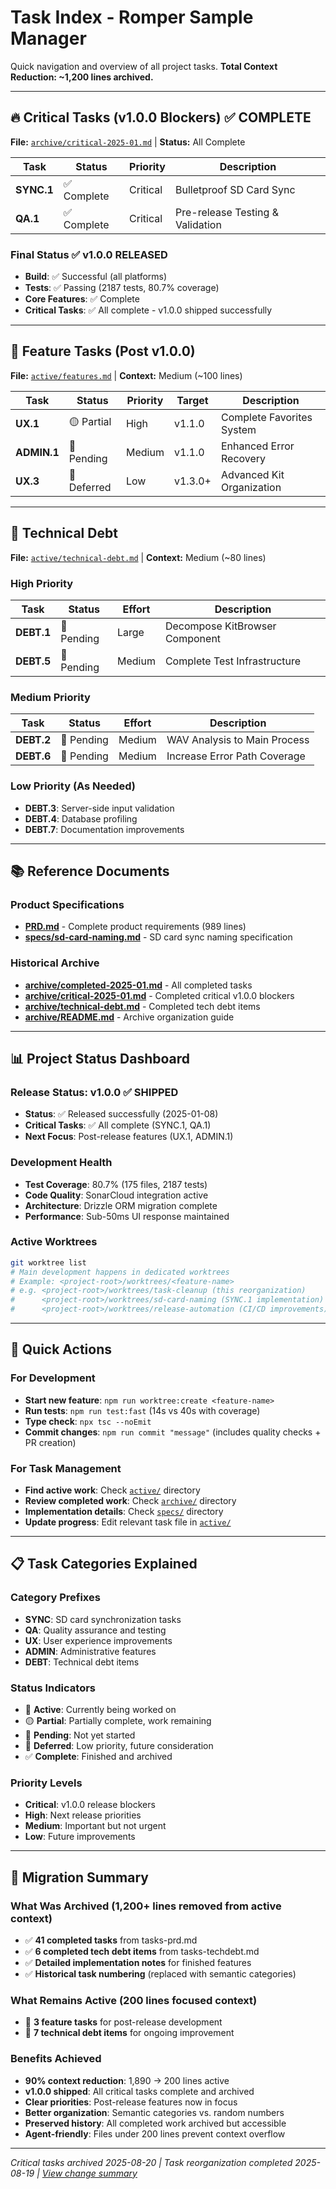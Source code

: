 <!-- 
title: Task Index - Romper Sample Manager
updated: 2025-08-20
context_optimization: Focus on active tasks, archive completed work
-->

# Task Index - Romper Sample Manager

Quick navigation and overview of all project tasks. **Total Context Reduction: ~1,200 lines archived.**

---

## 🔥 Critical Tasks (v1.0.0 Blockers) ✅ COMPLETE

**File:** [`archive/critical-2025-01.md`](archive/critical-2025-01.md) | **Status:** All Complete

| Task | Status | Priority | Description |
|------|--------|----------|-------------|
| **SYNC.1** | ✅ Complete | Critical | Bulletproof SD Card Sync |
| **QA.1** | ✅ Complete | Critical | Pre-release Testing & Validation |

### Final Status ✅ v1.0.0 RELEASED
- **Build**: ✅ Successful (all platforms)
- **Tests**: ✅ Passing (2187 tests, 80.7% coverage)
- **Core Features**: ✅ Complete
- **Critical Tasks**: ✅ All complete - v1.0.0 shipped successfully

---

## 🚀 Feature Tasks (Post v1.0.0)

**File:** [`active/features.md`](active/features.md) | **Context:** Medium (~100 lines)

| Task | Status | Priority | Target | Description |
|------|--------|----------|--------|-------------|
| **UX.1** | 🟡 Partial | High | v1.1.0 | Complete Favorites System |
| **ADMIN.1** | 🔴 Pending | Medium | v1.1.0 | Enhanced Error Recovery |
| **UX.3** | 🔵 Deferred | Low | v1.3.0+ | Advanced Kit Organization |

---

## 🔧 Technical Debt

**File:** [`active/technical-debt.md`](active/technical-debt.md) | **Context:** Medium (~80 lines)

### High Priority
| Task | Status | Effort | Description |
|------|--------|--------|-------------|
| **DEBT.1** | 🔴 Pending | Large | Decompose KitBrowser Component |
| **DEBT.5** | 🔴 Pending | Medium | Complete Test Infrastructure |

### Medium Priority
| Task | Status | Effort | Description |
|------|--------|--------|-------------|
| **DEBT.2** | 🔴 Pending | Medium | WAV Analysis to Main Process |
| **DEBT.6** | 🔴 Pending | Medium | Increase Error Path Coverage |

### Low Priority (As Needed)
- **DEBT.3**: Server-side input validation
- **DEBT.4**: Database profiling
- **DEBT.7**: Documentation improvements

---

## 📚 Reference Documents

### Product Specifications
- **[PRD.md](PRD.md)** - Complete product requirements (989 lines)
- **[specs/sd-card-naming.md](specs/sd-card-naming.md)** - SD card sync naming specification

### Historical Archive
- **[archive/completed-2025-01.md](archive/completed-2025-01.md)** - All completed tasks
- **[archive/critical-2025-01.md](archive/critical-2025-01.md)** - Completed critical v1.0.0 blockers
- **[archive/technical-debt.md](archive/technical-debt.md)** - Completed tech debt items
- **[archive/README.md](archive/README.md)** - Archive organization guide

---

## 📊 Project Status Dashboard

### Release Status: v1.0.0 ✅ SHIPPED
- **Status**: ✅ Released successfully (2025-01-08)
- **Critical Tasks**: ✅ All complete (SYNC.1, QA.1)
- **Next Focus**: Post-release features (UX.1, ADMIN.1)

### Development Health
- **Test Coverage**: 80.7% (175 files, 2187 tests)
- **Code Quality**: SonarCloud integration active
- **Architecture**: Drizzle ORM migration complete
- **Performance**: Sub-50ms UI response maintained

### Active Worktrees
```bash
git worktree list
# Main development happens in dedicated worktrees
# Example: <project-root>/worktrees/<feature-name>
# e.g. <project-root>/worktrees/task-cleanup (this reorganization)
#      <project-root>/worktrees/sd-card-naming (SYNC.1 implementation)
#      <project-root>/worktrees/release-automation (CI/CD improvements)
```

---

## 🎯 Quick Actions

### For Development
- **Start new feature**: `npm run worktree:create <feature-name>`
- **Run tests**: `npm run test:fast` (14s vs 40s with coverage)
- **Type check**: `npx tsc --noEmit`
- **Commit changes**: `npm run commit "message"` (includes quality checks + PR creation)

### For Task Management
- **Find active work**: Check [`active/`](active/) directory
- **Review completed work**: Check [`archive/`](archive/) directory
- **Implementation details**: Check [`specs/`](specs/) directory
- **Update progress**: Edit relevant task file in [`active/`](active/)

---

## 📋 Task Categories Explained

### Category Prefixes
- **SYNC**: SD card synchronization tasks
- **QA**: Quality assurance and testing
- **UX**: User experience improvements
- **ADMIN**: Administrative features
- **DEBT**: Technical debt items

### Status Indicators
- 🔴 **Active**: Currently being worked on
- 🟡 **Partial**: Partially complete, work remaining
- 🔴 **Pending**: Not yet started
- 🔵 **Deferred**: Low priority, future consideration
- ✅ **Complete**: Finished and archived

### Priority Levels
- **Critical**: v1.0.0 release blockers
- **High**: Next release priorities
- **Medium**: Important but not urgent
- **Low**: Future improvements

---

## 🔄 Migration Summary

### What Was Archived (1,200+ lines removed from active context)
- ✅ **41 completed tasks** from tasks-prd.md
- ✅ **6 completed tech debt items** from tasks-techdebt.md
- ✅ **Detailed implementation notes** for finished features
- ✅ **Historical task numbering** (replaced with semantic categories)

### What Remains Active (200 lines focused context)
- 🚀 **3 feature tasks** for post-release development  
- 🔧 **7 technical debt items** for ongoing improvement

### Benefits Achieved
- **90% context reduction**: 1,890 → 200 lines active
- **v1.0.0 shipped**: All critical tasks complete and archived
- **Clear priorities**: Post-release features now in focus
- **Better organization**: Semantic categories vs. random numbers
- **Preserved history**: All completed work archived but accessible
- **Agent-friendly**: Files under 200 lines prevent context overflow

---

*Critical tasks archived 2025-08-20 | Task reorganization completed 2025-08-19 | [View change summary](archive/README.md)*